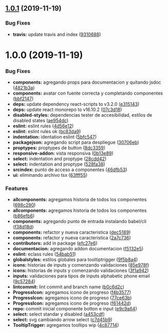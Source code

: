 ## [1.0.1](https://github.com/eclass/ui-eclass/compare/v1.0.0...v1.0.1) (2019-11-19)


### Bug Fixes

* **travis:** update travis and index ([9310688](https://github.com/eclass/ui-eclass/commit/9310688793fc605968800e95c0680d2200357c08))

# 1.0.0 (2019-11-19)


### Bug Fixes

* **components:** agregando props para documentacion y quitando jsdoc ([4821b3a](https://github.com/eclass/ui-eclass/commit/4821b3a74728079e48069bc6fca66925650c94ca))
* **components:** avatar con fuente correcta y completando componentes ([bbf2147](https://github.com/eclass/ui-eclass/commit/bbf21473babeb7251c4bcc2a4f733738efa657ce))
* **deps:** update dependency react-scripts to v3.2.0 ([e315143](https://github.com/eclass/ui-eclass/commit/e31514311151a08e26b5ddb4dc6df64bbd6db3da))
* **deps:** update react monorepo to v16.10.2 ([07c3d18](https://github.com/eclass/ui-eclass/commit/07c3d18bda5be86b8759ad916625b3c7a32729dc))
* **disabled-styles:** dependencias tester de accesibilidad, estilos de disabled states ([ae954dc](https://github.com/eclass/ui-eclass/commit/ae954dc479fc7a717f39a843ceb7ff3a80689877))
* **eslint:** eslint rules ([4d56e12](https://github.com/eclass/ui-eclass/commit/4d56e12f2d198d823015b8b71bf93922d25b4555))
* **eslint:** eslint rules ok ([bc83da9](https://github.com/eclass/ui-eclass/commit/bc83da9b144efbafffbd1a779e9b1c1f9e2ed2b2))
* **indentation:** identation eslint ([5bfc547](https://github.com/eclass/ui-eclass/commit/5bfc547cf28fec38fd2c96999b62ed3608c52f4d))
* **packagejson:** agregando script para despliegue ([30706eb](https://github.com/eclass/ui-eclass/commit/30706eb1d6d07e9822a6eebdd4ccdeba126d62bc))
* **proptypes:** proptypes de button ([8dc3359](https://github.com/eclass/ui-eclass/commit/8dc335995410438da53a6f551b80690427023831))
* **responsive-addon:** vista responsiva ([0b13e89](https://github.com/eclass/ui-eclass/commit/0b13e8908d0e31f3a6b1240361877c3c542b8f19))
* **select:** indentation and proptype ([28cdd42](https://github.com/eclass/ui-eclass/commit/28cdd423aa7b7268848d217efeee189c8c5915f5))
* **select:** indentation and proptype ([528fa38](https://github.com/eclass/ui-eclass/commit/528fa38fc5164a20aef2c128d808b6df5a94224b))
* **srcindex:** punto de acceso a componentes ([46dfb53](https://github.com/eclass/ui-eclass/commit/46dfb53f2ba7b1459b3565d67fd70fb642d9a535))
* **ui:** eliminando archivo tsx ([63fff55](https://github.com/eclass/ui-eclass/commit/63fff55eee2412853329095d11c9d254dfb8e7ca))


### Features

* **allcomponents:** agregamos historia de todos los componentes ([698c290](https://github.com/eclass/ui-eclass/commit/698c2904385b321ab13f79131f643e037b6b5d36))
* **allcomponents:** agregamos historia de todos los componentes ([b86efb6](https://github.com/eclass/ui-eclass/commit/b86efb6004004e4c47207af0267d609fe73e569a))
* **components:** agregando punto de entrada instalando babel/cli ([f38d18d](https://github.com/eclass/ui-eclass/commit/f38d18ddc9226107816a82d99ff1e497d0de01e8))
* **components:** refactor y nueva caracteristica ([dec5189](https://github.com/eclass/ui-eclass/commit/dec5189b2696a6194b15c6ad9c69a5f636979e1a))
* **components:** refactor y nueva caracteristica ([2a7c736](https://github.com/eclass/ui-eclass/commit/2a7c736c9634b85df6e88efd3451b4df4b04b585))
* **contributors:** add in package ([efc27e6](https://github.com/eclass/ui-eclass/commit/efc27e68f178d28d08ea66c1969ca56e9d9ba336))
* **documentacion:** agregando addon documentacion ([f5132e5](https://github.com/eclass/ui-eclass/commit/f5132e55b013bff646bc2b66edbaee0ae5b5d498))
* **eslint:** eclass rules ([54bab51](https://github.com/eclass/ui-eclass/commit/54bab51448f46e3bf2b5086449250ac59fd40848))
* **globalstyles:** estilos globales para tooltiptrigger ([9f5b8a4](https://github.com/eclass/ui-eclass/commit/9f5b8a49b4c359b6964cbfd8c00a189d55cbc0cd))
* **icons:** historias de inputs y comenzando validaciones ([85e978f](https://github.com/eclass/ui-eclass/commit/85e978ff351d90ec9565eb1c040e55e2d18924e5))
* **icons:** historias de inputs y comenzando validaciones ([3f1a942](https://github.com/eclass/ui-eclass/commit/3f1a942fe628fcd53f9cb101c0426c4453c5056b))
* **inputs:** validaciones para tipos de inputs alphabetic phone email ([9c57284](https://github.com/eclass/ui-eclass/commit/9c572849cf2eab33226bfa10802406b82b425cf6))
* **lintcommit:** lint commit and branch name ([b0c6d2c](https://github.com/eclass/ui-eclass/commit/b0c6d2c9bdb138d4c20538dc5954ecdb747fb8ea))
* **ProgressIcon:** agregamos icono de progreso ([f4b3577](https://github.com/eclass/ui-eclass/commit/f4b3577ee7c13ddfc04caf1c5f0aecd3b069bcb1))
* **ProgressIcon:** agregamos icono de progreso ([77ce63b](https://github.com/eclass/ui-eclass/commit/77ce63b8aa2f4d9357bc3531c391962691a40bd3))
* **ProgressIcon:** agregamos icono de progreso ([f61442d](https://github.com/eclass/ui-eclass/commit/f61442da0f21caaddcbdc60aba24df285a12e463))
* **repo:** commit inicial componente botton e input ([e9c9a64](https://github.com/eclass/ui-eclass/commit/e9c9a648e1786cde7ce9d8e1e9a6c39f8f9437aa))
* **select:** select standar y disabled ([a453cdf](https://github.com/eclass/ui-eclass/commit/a453cdf1acba76da4ba8c829eec6e7583d633ac2))
* **select:** svg cambiando arrow select ([c7d45b9](https://github.com/eclass/ui-eclass/commit/c7d45b9f248267d6bcb9601d7dccbdb38e7c9f1b))
* **TooltipTrigger:** agregamos tooltips wip ([4c87714](https://github.com/eclass/ui-eclass/commit/4c877148412dbb6d21f49b3f25b8df5348fb942b))

